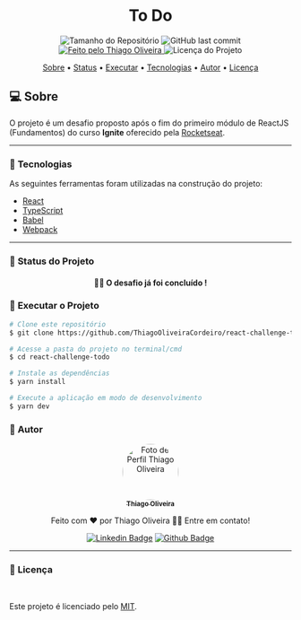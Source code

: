 <h1 align="center">To Do</h1>
<!-- <img alt="Proffy" src="./github/banner.png"> -->
<p align="center">
  <img alt="Tamanho do Repositório" src="https://img.shields.io/github/repo-size/ThiagoOliveiraCordeiro/react-challenge-todo?style=for-the-badge">
  <img alt="GitHub last commit" src="https://img.shields.io/github/last-commit/ThiagoOliveiraCordeiro/react-challenge-todo?style=for-the-badge">
  <a href="https://github.com/ThiagoOliveiraCordeiro">
    <img alt="Feito pelo Thiago Oliveira" src="https://img.shields.io/badge/feito%20por-Thiago Oliveira-%237519C1?style=for-the-badge">
  </a>
  <img alt="Licença do Projeto" src="https://img.shields.io/cocoapods/l/m?style=for-the-badge"/>
<p>

<p align="center">
 <a href="#computer-sobre">Sobre</a> •
 <a href="#triangular_ruler-status-do-projeto">Status</a> •
 <a href="#dvd-executar-o-projeto">Executar</a> •
 <a href="#hammer-tecnologias">Tecnologias</a> •
 <a href="#boy-autor">Autor</a> •
 <a href="#page_facing_up-licença">Licença</a>
</p>

## :computer: Sobre

O projeto é um desafio proposto após o fim do primeiro módulo de ReactJS (Fundamentos) do curso **Ignite** oferecido pela [Rocketseat](https://www.rocketseat.com.br). 

---
### :hammer: **Tecnologias**

As seguintes ferramentas foram utilizadas na construção do projeto:

- [React](https://reactjs.org)
- [TypeScript](https://www.typescriptlang.org/)
- [Babel](https://babeljs.io/)
- [Webpack](https://webpack.js.org/)

---
### :triangular_ruler: **Status do Projeto**

<h4 align="center"> 
	👨‍🏫 O desafio já foi concluído !
</h4>

### :dvd: **Executar o Projeto**

```bash
# Clone este repositório
$ git clone https://github.com/ThiagoOliveiraCordeiro/react-challenge-todo.git

# Acesse a pasta do projeto no terminal/cmd
$ cd react-challenge-todo

# Instale as dependências
$ yarn install

# Execute a aplicação em modo de desenvolvimento
$ yarn dev
```

### :boy: **Autor**

<div align="center">
<a href="https://github.com/ThiagoOliveiraCordeiro">
 <img style="border-radius: 50%;" src="https://avatars.githubusercontent.com/u/59898828?s=400&u=5fe84d654a8162d448d5743f9e8eb3506f20102c&v=4" width="100px;" alt="Foto de Perfil Thiago Oliveira"/>
 <br />
 <sub><b>Thiago Oliveira</b></sub></a>

Feito com ❤️ por Thiago Oliveira 👋🏽 Entre em contato!

[![Linkedin Badge](https://img.shields.io/badge/-Thiago_Oliveira-blue?style=flat-square&logo=Linkedin&logoColor=white&link=https://www.linkedin.com/in/thiago-de-oliveira-cordeiro-32562b1b6/)](https://www.linkedin.com/in/thiago-de-oliveira-cordeiro-32562b1b6/)
[![Github Badge](https://img.shields.io/badge/-Thiago_Oliveira-000?style=flat-square&logo=Github&logoColor=white&link=https://github.com/ThiagoOliveiraCordeiro)](https://github.com/ThiagoOliveiraCordeiro)
</div>

---
### :page_facing_up: **Licença**

<br />

Este projeto é licenciado pelo [MIT](./LICENSE).
